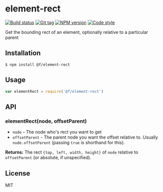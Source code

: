 
# element-rect

[![Build status][travis-image]][travis-url]
[![Git tag][git-image]][git-url]
[![NPM version][npm-image]][npm-url]
[![Code style][standard-image]][standard-url]

Get the bounding rect of an element, optionally relative to a particular parent

## Installation

    $ npm install @f/element-rect

## Usage

```js
var elementRect = require('@f/element-rect')

```

## API

### elementRect(node, offsetParent)

- `node` - The node who's rect you want to get
- `offsetParent` - The parent node you want the offset relative to. Usually `node.offsetParent` (passing `true` is shorthand for this).

**Returns:** The rect `{top, left, width, height}` of `node` relative to `offsetParent` (or absolute, if unspecified).

## License

MIT

[travis-image]: https://img.shields.io/travis/micro-js/element-rect.svg?style=flat-square
[travis-url]: https://travis-ci.org/micro-js/element-rect
[git-image]: https://img.shields.io/github/tag/micro-js/element-rect.svg?style=flat-square
[git-url]: https://github.com/micro-js/element-rect
[standard-image]: https://img.shields.io/badge/code%20style-standard-brightgreen.svg?style=flat-square
[standard-url]: https://github.com/feross/standard
[npm-image]: https://img.shields.io/npm/v/@f/element-rect.svg?style=flat-square
[npm-url]: https://npmjs.org/package/@f/element-rect
